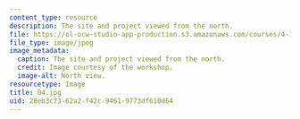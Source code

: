 ```yaml
---
content_type: resource
description: The site and project viewed from the north.
file: https://ol-ocw-studio-app-production.s3.amazonaws.com/courses/4-170-ecuador-workshop-fall-2006/28eb3c7362a2f42c94619773df610d64_04.jpg
file_type: image/jpeg
image_metadata:
  caption: The site and project viewed from the north.
  credit: Image courtesy of the workshop.
  image-alt: North view.
resourcetype: Image
title: 04.jpg
uid: 28eb3c73-62a2-f42c-9461-9773df610d64
---
```

